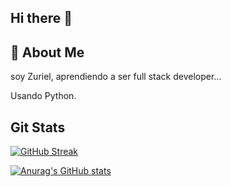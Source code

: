 ## Hi there 👋
## 🚀 About Me
soy Zuriel, aprendiendo a ser full stack developer...

Usando Python.


## Git Stats


[![GitHub Streak](https://streak-stats.demolab.com/?user=zuri3lc)](https://git.io/streak-stats)

[![Anurag's GitHub stats](https://github-readme-stats.vercel.app/api?username=zuri3lc)](https://github.com/anuraghazra/github-readme-stats)
<!--
**zuri3lc/zuri3lc** is a ✨ _special_ ✨ repository because its `README.md` (this file) appears on your GitHub profile.

Here are some ideas to get you started:

- 🔭 I’m currently working on ...
- 🌱 I’m currently learning ...
- 👯 I’m looking to collaborate on ...
- 🤔 I’m looking for help with ...
- 💬 Ask me about ...
- 📫 How to reach me: ...
- 😄 Pronouns: ...
- ⚡ Fun fact: ...
-->
